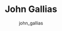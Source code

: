 ---
# this is autogenerated: do not edit
title: John Gallias
author: john_gallias
layout: author-bio
jobtitle: FAC Systems Analyst
bio: UCSF Facility for Advanced Computing
type: alumn
excerpt: "System Administrator, 2022-2024. John is an IT professional with 8+ years of academic research computing experience. He is passionate about solving complex tech"
header:
  teaser: /assets/images/people/bio-gallias.jpg
papers: 
---